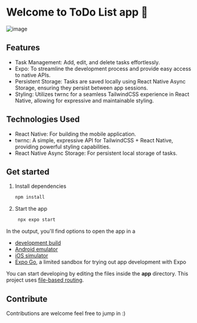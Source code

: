 # Welcome to ToDo List app 👋

![image](https://github.com/user-attachments/assets/0f92a3d3-149b-4295-ae21-711148e7e186)


## Features

- Task Management: Add, edit, and delete tasks effortlessly.
- Expo: To streamline the development process and provide easy access to native APIs.
- Persistent Storage: Tasks are saved locally using React Native Async Storage, ensuring they persist between app sessions.
- Styling: Utilizes twrnc for a seamless TailwindCSS experience in React Native, allowing for expressive and maintainable styling.

## Technologies Used

- React Native: For building the mobile application.
- twrnc: A simple, expressive API for TailwindCSS + React Native, providing powerful styling capabilities.
- React Native Async Storage: For persistent local storage of tasks.

## Get started

1. Install dependencies

   ```bash
   npm install
   ```

2. Start the app

   ```bash
    npx expo start
   ```

In the output, you'll find options to open the app in a

- [development build](https://docs.expo.dev/develop/development-builds/introduction/)
- [Android emulator](https://docs.expo.dev/workflow/android-studio-emulator/)
- [iOS simulator](https://docs.expo.dev/workflow/ios-simulator/)
- [Expo Go](https://expo.dev/go), a limited sandbox for trying out app development with Expo

You can start developing by editing the files inside the **app** directory. This project uses [file-based routing](https://docs.expo.dev/router/introduction).


## Contribute

Contributions are welcome feel free to jump in :)
